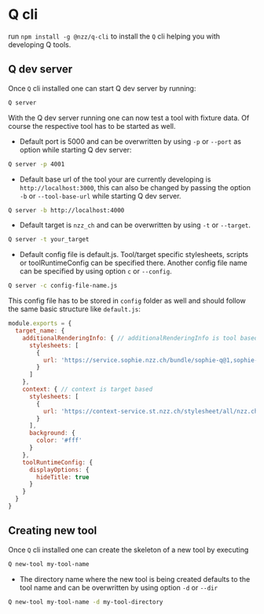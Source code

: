 # Q cli

run `npm install -g @nzz/q-cli` to install the `Q` cli helping you with developing Q tools.

## Q dev server
Once `Q` cli installed one can start Q dev server by running:

```bash
Q server
```

With the Q dev server running one can now test a tool with fixture data. Of course the respective tool has to be started as well.

- Default port is 5000 and can be overwritten by using `-p` or `--port` as option while starting Q dev server: 
```bash
Q server -p 4001
``` 

- Default base url of the tool your are currently developing is `http://localhost:3000`, this can also be changed by passing the option `-b` or `--tool-base-url` while starting Q dev server.
```bash
Q server -b http://localhost:4000
```

- Default target is `nzz_ch` and can be overwritten by using `-t` or `--target`.
```bash
Q server -t your_target
```

- Default config file is default.js. Tool/target specific stylesheets, scripts or toolRuntimeConfig can be specified there. Another config file name can be specified by using option `c` or `--config`. 
```bash
Q server -c config-file-name.js
``` 
This config file has to be stored in `config` folder as well and should follow the same basic structure like `default.js`:
```js
module.exports = {
  target_name: { 
    additionalRenderingInfo: { // additionalRenderingInfo is tool based
      stylesheets: [
        {
          url: 'https://service.sophie.nzz.ch/bundle/sophie-q@1,sophie-font@1,sophie-color@1,sophie-viz-color@1,sophie-input@1.css'
        }
      ]
    },
    context: { // context is target based
      stylesheets: [
        {
          url: 'https://context-service.st.nzz.ch/stylesheet/all/nzz.ch.css'
        }
      ],
      background: {
        color: '#fff'
      }
    },
    toolRuntimeConfig: {
      displayOptions: {
        hideTitle: true
      }
    }
  }
}

```

## Creating new tool

Once `Q` cli installed one can create the skeleton of a new tool by executing
```bash
Q new-tool my-tool-name
```

- The directory name where the new tool is being created defaults to the tool name and can be overwritten by using option `-d` or `--dir`
```bash
Q new-tool my-tool-name -d my-tool-directory
```